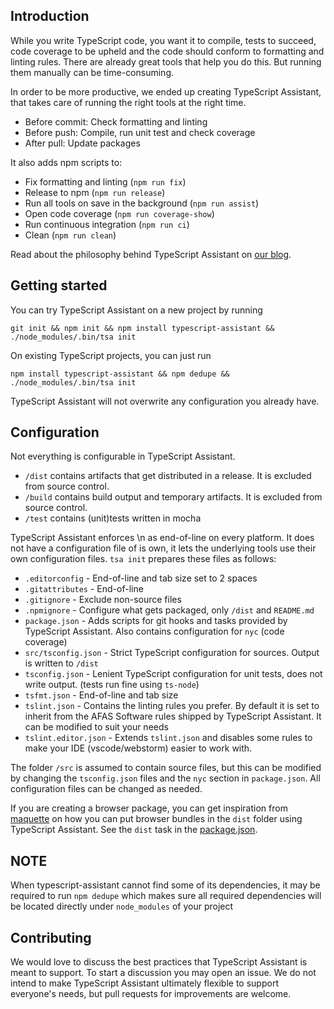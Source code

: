 ## Introduction

While you write TypeScript code, you want it to compile, tests to succeed, 
code coverage to be upheld and the code should conform to formatting and linting rules. 
There are already great tools that help you do this. But running them manually can be time-consuming.

In order to be more productive, we ended up creating TypeScript Assistant, that takes care of running the right tools at the right time.

- Before commit: Check formatting and linting
- Before push: Compile, run unit test and check coverage
- After pull: Update packages

It also adds npm scripts to:

- Fix formatting and linting (`npm run fix`)
- Release to npm (`npm run release`)
- Run all tools on save in the background (`npm run assist`)
- Open code coverage (`npm run coverage-show`)
- Run continuous integration (`npm run ci`)
- Clean (`npm run clean`)

Read about the philosophy behind TypeScript Assistant on [our blog](https://dev.afas.nl/blog-dev/typescript-assistant).

## Getting started

You can try TypeScript Assistant on a new project by running
```
git init && npm init && npm install typescript-assistant && ./node_modules/.bin/tsa init
```

On existing TypeScript projects, you can just run
```
npm install typescript-assistant && npm dedupe && ./node_modules/.bin/tsa init
```

TypeScript Assistant will not overwrite any configuration you already have. 

## Configuration 

Not everything is configurable in TypeScript Assistant.

- `/dist` contains artifacts that get distributed in a release. It is excluded from source control.
- `/build` contains build output and temporary artifacts. It is excluded from source control.
- `/test` contains (unit)tests written in mocha

TypeScript Assistant enforces \n as end-of-line on every platform. 
It does not have a configuration file of is own, it lets the underlying tools use their own configuration files.
`tsa init` prepares these files as follows:

- `.editorconfig` - End-of-line and tab size set to 2 spaces
- `.gitattributes` - End-of-line
- `.gitignore` - Exclude non-source files
- `.npmignore` - Configure what gets packaged, only `/dist` and `README.md` 
- `package.json` - Adds scripts for git hooks and tasks provided by TypeScript Assistant. Also contains configuration for `nyc` (code coverage)
- `src/tsconfig.json` - Strict TypeScript configuration for sources. Output is written to `/dist`
- `tsconfig.json` -  Lenient TypeScript configuration for unit tests, does not write output. (tests run fine using `ts-node`)
- `tsfmt.json` - End-of-line and tab size
- `tslint.json` - Contains the linting rules you prefer. By default it is set to inherit from the AFAS Software rules shipped by TypeScript Assistant. It can
 be modified to suit your needs
- `tslint.editor.json` - Extends `tslint.json` and disables some rules to make your IDE (vscode/webstorm) easier to work with.

The folder `/src` is assumed to contain source files, but this can be modified by changing the `tsconfig.json` files and the `nyc` section in `package.json`.
All configuration files can be changed as needed.

If you are creating a browser package, you can get inspiration from [maquette](https://maquettejs.org) on how you can put browser bundles in the `dist` folder 
using TypeScript 
Assistant.
See the `dist` task in the [package.json](https://github.com/AFASSoftware/maquette/blob/master/package.json).

## NOTE

When typescript-assistant cannot find some of its dependencies, 
it may be required to run `npm dedupe` which makes sure all required 
dependencies will be located directly under `node_modules` of your project

## Contributing

We would love to discuss the best practices that TypeScript Assistant is meant to support. 
To start a discussion you may open an issue.
We do not intend to make TypeScript Assistant ultimately flexible to support everyone's needs, 
but pull requests for improvements are welcome.

